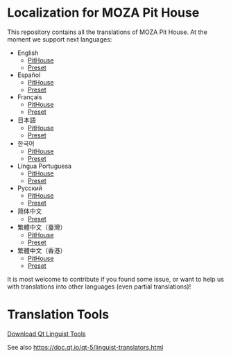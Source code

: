 # Localization for MOZA Pit House 

This repository contains all the translations of MOZA Pit House. At the moment we support next languages:

- English
  - [PitHouse](mozapithouse_en_US.ts)
  - [Preset](preset_en_US.ts)
- Español
  - [PitHouse](mozapithouse_es.ts)
  - [Preset](preset_es.ts)
- Français
  - [PitHouse](mozapithouse_fr_FR.ts)
  - [Preset](preset_fr_FR.ts)
- 日本語
  - [PitHouse](mozapithouse_ja_JP.ts)
  - [Preset](preset_ja_JP.ts)
- 한국어
  - [PitHouse](mozapithouse_ko.ts)
  - [Preset](preset_ko.ts)
- Língua Portuguesa
  - [PitHouse](mozapithouse_pt_PT.ts)
  - [Preset](preset_pt_PT.ts)
- Русский
  - [PitHouse](mozapithouse_ru_RU.ts)
  - [Preset](preset_ru_RU.ts)
- 简体中文
  - [Preset](preset_zh_CN.ts)
- 繁體中文（臺灣）
  - [PitHouse](mozapithouse_zh_TW.ts)
  - [Preset](preset_zh_TW.ts)
- 繁體中文（香港）
  - [PitHouse](mozapithouse_zh_HK.ts)
  - [Preset](preset_zh_HK.ts)

It is most welcome to contribute if you found some issue, or want to help us with translations into other languages (even partial translations)!

# Translation Tools

[Download Qt Linguist Tools](https://cdn.gudsen.vip/simulation_game/rs21repository/installer/Qt_Linguist_Tools.zip)

See also https://doc.qt.io/qt-5/linguist-translators.html
